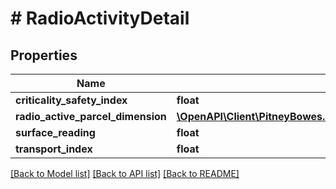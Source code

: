 # # RadioActivityDetail

## Properties

Name | Type | Description | Notes
------------ | ------------- | ------------- | -------------
**criticality_safety_index** | **float** |  | [optional] 
**radio_active_parcel_dimension** | [**\OpenAPI\Client\PitneyBowes.Developer.ShippingApi.Model\RadioActiveParcelDimension**](RadioActiveParcelDimension.md) |  | [optional] 
**surface_reading** | **float** |  | [optional] 
**transport_index** | **float** |  | [optional] 

[[Back to Model list]](../../README.md#documentation-for-models) [[Back to API list]](../../README.md#documentation-for-api-endpoints) [[Back to README]](../../README.md)


